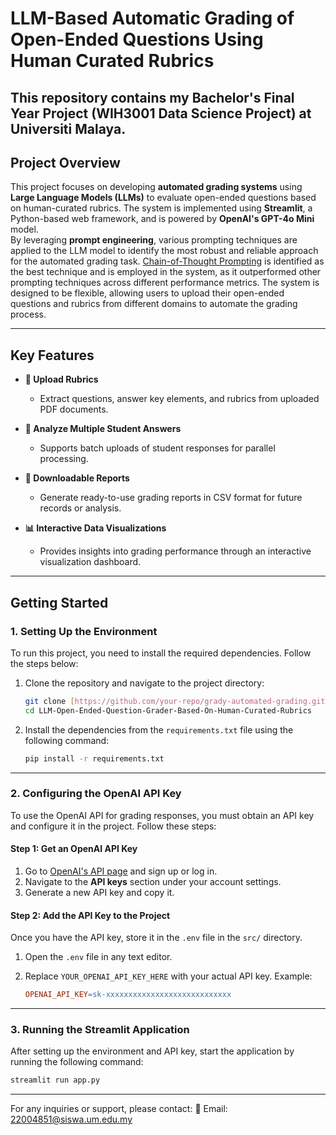 # **LLM-Based Automatic Grading of Open-Ended Questions Using Human Curated Rubrics**  
This repository contains my Bachelor's Final Year Project (WIH3001 Data Science Project) at Universiti Malaya.
---

## **Project Overview**  

This project focuses on developing **automated grading systems** using **Large Language Models (LLMs)** to evaluate open-ended questions based on human-curated rubrics. The system is implemented using **Streamlit**, a Python-based web framework, and is powered by **OpenAI's GPT-4o Mini** model.  
By leveraging **prompt engineering**, various prompting techniques are applied to the LLM model to identify the most robust and reliable approach for the automated grading task. [Chain-of-Thought Prompting](https://www.promptingguide.ai/techniques/cot) is identified as the best technique and is employed in the system, 
as it outperformed other prompting techniques across different performance metrics.  The system is designed to be flexible, allowing users to upload their open-ended questions and rubrics from different domains to automate the grading process. 

---

## **Key Features**  

- **📂 Upload Rubrics**  
  - Extract questions, answer key elements, and rubrics from uploaded PDF documents.  

- **📄 Analyze Multiple Student Answers**  
  - Supports batch uploads of student responses for parallel processing.
    
- **💾 Downloadable Reports**  
  - Generate ready-to-use grading reports in CSV format for future records or analysis.

- **📊 Interactive Data Visualizations**  
  - Provides insights into grading performance through an interactive visualization dashboard.

---

## **Getting Started**  

### **1. Setting Up the Environment**  

To run this project, you need to install the required dependencies. Follow the steps below:

1. Clone the repository and navigate to the project directory:  

    ```bash
    git clone [https://github.com/your-repo/grady-automated-grading.git](https://github.com/junchuan15/LLM-Open-Ended-Question-Grader-Based-On-Human-Curated-Rubrics.git)
    cd LLM-Open-Ended-Question-Grader-Based-On-Human-Curated-Rubrics
    ```

2. Install the dependencies from the `requirements.txt` file using the following command:  

    ```bash
    pip install -r requirements.txt
    ```

---

### **2. Configuring the OpenAI API Key**  

To use the OpenAI API for grading responses, you must obtain an API key and configure it in the project. Follow these steps:

#### **Step 1: Get an OpenAI API Key**  

1. Go to [OpenAI's API page](https://platform.openai.com/signup) and sign up or log in.  
2. Navigate to the **API keys** section under your account settings.  
3. Generate a new API key and copy it.  

#### **Step 2: Add the API Key to the Project**  

Once you have the API key, store it in the `.env` file in the `src/` directory.  

1. Open the `.env` file in any text editor.  
2. Replace `YOUR_OPENAI_API_KEY_HERE` with your actual API key. Example:

    ```makefile
    OPENAI_API_KEY=sk-xxxxxxxxxxxxxxxxxxxxxxxxxxxx
    ```

---

### **3. Running the Streamlit Application**  

After setting up the environment and API key, start the application by running the following command:

```bash
streamlit run app.py
```
---
For any inquiries or support, please contact:
📧 Email: 22004851@siswa.um.edu.my

